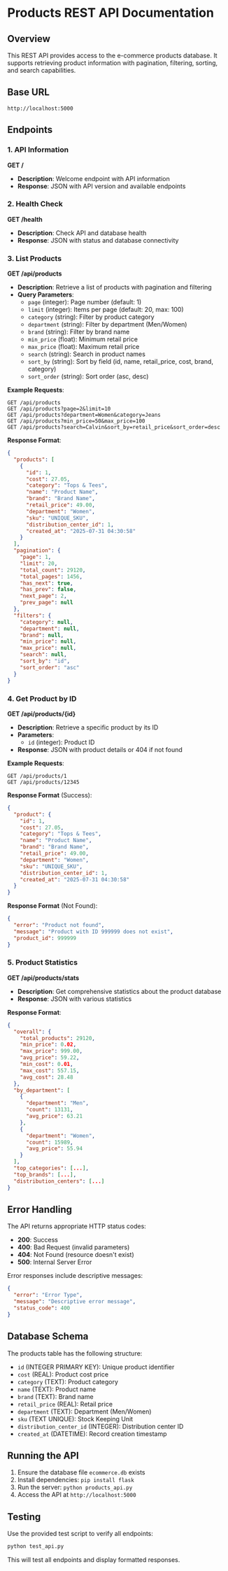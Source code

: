 # Products REST API Documentation

## Overview
This REST API provides access to the e-commerce products database. It supports retrieving product information with pagination, filtering, sorting, and search capabilities.

## Base URL
```
http://localhost:5000
```

## Endpoints

### 1. API Information
**GET /** 
- **Description**: Welcome endpoint with API information
- **Response**: JSON with API version and available endpoints

### 2. Health Check
**GET /health**
- **Description**: Check API and database health
- **Response**: JSON with status and database connectivity

### 3. List Products
**GET /api/products**
- **Description**: Retrieve a list of products with pagination and filtering
- **Query Parameters**:
  - `page` (integer): Page number (default: 1)
  - `limit` (integer): Items per page (default: 20, max: 100)
  - `category` (string): Filter by product category
  - `department` (string): Filter by department (Men/Women)
  - `brand` (string): Filter by brand name
  - `min_price` (float): Minimum retail price
  - `max_price` (float): Maximum retail price
  - `search` (string): Search in product names
  - `sort_by` (string): Sort by field (id, name, retail_price, cost, brand, category)
  - `sort_order` (string): Sort order (asc, desc)

**Example Requests**:
```
GET /api/products
GET /api/products?page=2&limit=10
GET /api/products?department=Women&category=Jeans
GET /api/products?min_price=50&max_price=100
GET /api/products?search=Calvin&sort_by=retail_price&sort_order=desc
```

**Response Format**:
```json
{
  "products": [
    {
      "id": 1,
      "cost": 27.05,
      "category": "Tops & Tees",
      "name": "Product Name",
      "brand": "Brand Name",
      "retail_price": 49.00,
      "department": "Women",
      "sku": "UNIQUE_SKU",
      "distribution_center_id": 1,
      "created_at": "2025-07-31 04:30:58"
    }
  ],
  "pagination": {
    "page": 1,
    "limit": 20,
    "total_count": 29120,
    "total_pages": 1456,
    "has_next": true,
    "has_prev": false,
    "next_page": 2,
    "prev_page": null
  },
  "filters": {
    "category": null,
    "department": null,
    "brand": null,
    "min_price": null,
    "max_price": null,
    "search": null,
    "sort_by": "id",
    "sort_order": "asc"
  }
}
```

### 4. Get Product by ID
**GET /api/products/{id}**
- **Description**: Retrieve a specific product by its ID
- **Parameters**:
  - `id` (integer): Product ID
- **Response**: JSON with product details or 404 if not found

**Example Requests**:
```
GET /api/products/1
GET /api/products/12345
```

**Response Format** (Success):
```json
{
  "product": {
    "id": 1,
    "cost": 27.05,
    "category": "Tops & Tees",
    "name": "Product Name",
    "brand": "Brand Name",
    "retail_price": 49.00,
    "department": "Women",
    "sku": "UNIQUE_SKU",
    "distribution_center_id": 1,
    "created_at": "2025-07-31 04:30:58"
  }
}
```

**Response Format** (Not Found):
```json
{
  "error": "Product not found",
  "message": "Product with ID 999999 does not exist",
  "product_id": 999999
}
```

### 5. Product Statistics
**GET /api/products/stats**
- **Description**: Get comprehensive statistics about the product database
- **Response**: JSON with various statistics

**Response Format**:
```json
{
  "overall": {
    "total_products": 29120,
    "min_price": 0.02,
    "max_price": 999.00,
    "avg_price": 59.22,
    "min_cost": 0.01,
    "max_cost": 557.15,
    "avg_cost": 28.48
  },
  "by_department": [
    {
      "department": "Men",
      "count": 13131,
      "avg_price": 63.21
    },
    {
      "department": "Women", 
      "count": 15989,
      "avg_price": 55.94
    }
  ],
  "top_categories": [...],
  "top_brands": [...],
  "distribution_centers": [...]
}
```

## Error Handling

The API returns appropriate HTTP status codes:

- **200**: Success
- **400**: Bad Request (invalid parameters)
- **404**: Not Found (resource doesn't exist)
- **500**: Internal Server Error

Error responses include descriptive messages:
```json
{
  "error": "Error Type",
  "message": "Descriptive error message",
  "status_code": 400
}
```

## Database Schema

The products table has the following structure:
- `id` (INTEGER PRIMARY KEY): Unique product identifier
- `cost` (REAL): Product cost price
- `category` (TEXT): Product category
- `name` (TEXT): Product name
- `brand` (TEXT): Brand name
- `retail_price` (REAL): Retail price
- `department` (TEXT): Department (Men/Women)
- `sku` (TEXT UNIQUE): Stock Keeping Unit
- `distribution_center_id` (INTEGER): Distribution center ID
- `created_at` (DATETIME): Record creation timestamp

## Running the API

1. Ensure the database file `ecommerce.db` exists
2. Install dependencies: `pip install flask`
3. Run the server: `python products_api.py`
4. Access the API at `http://localhost:5000`

## Testing

Use the provided test script to verify all endpoints:
```bash
python test_api.py
```

This will test all endpoints and display formatted responses.
